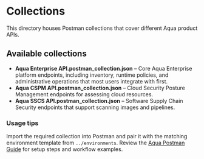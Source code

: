 # Collections

This directory houses Postman collections that cover different Aqua product APIs.

## Available collections

- **Aqua Enterprise API.postman_collection.json** – Core Aqua Enterprise platform endpoints, including inventory, runtime policies, and administrative operations that most users integrate with first.
- **Aqua CSPM API.postman_collection.json** – Cloud Security Posture Management endpoints for assessing cloud resources.
- **Aqua SSCS API.postman_collection.json** – Software Supply Chain Security endpoints that support scanning images and pipelines.

### Usage tips

Import the required collection into Postman and pair it with the matching environment template from `../environments`. Review the [Aqua Postman Guide](../docs/Aqua%20Postman%20Guide.pdf) for setup steps and workflow examples.
